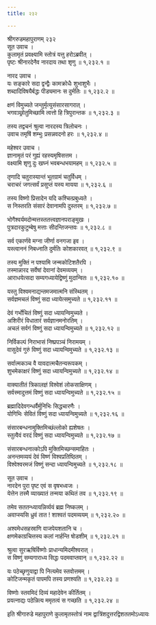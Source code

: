 ```yaml
---
title: २३२

---
```

श्रीगरुडमहापुराणम् २३२  
सूत उवाच ।  
कुलामृतं प्रवक्ष्यामि स्तोत्रं यत्तु हरोऽब्रवीत् ।  
पृष्टः श्रीनारदेनैव नारदाय तथा शृणु ॥ १,२३२.१ ॥  
  
नारद उवाच ।  
यः सङ्कारे सदा द्वन्द्वैः कामक्रोधैः शुभाशुभैः ।  
शब्दादिविषयैर्बद्धः पीड्यमानः स दुर्मतिः ॥ १,२३२.२ ॥  
  
क्षणं विमुच्यते जन्तुर्मृत्युसंसारसागरात् ।  
भगवञ्छ्रोतुमिच्छामि त्वत्तो हि त्रिपुरान्तक ॥ १,२३२.३ ॥  
  
तस्य तद्वचनं श्रुत्वा नारदस्य त्रिलोचनः ।  
उवाच तमृषिं शम्भुः प्रसन्नवदनो हरः ॥ १,२३२.४ ॥  
  
महेश्वर उवाच ।  
ज्ञानामृतं परं गुह्यं रहस्यमृषिसत्तम ।  
वक्ष्यामि शृणु दुः खघ्नं भवबन्धभयामहम् ॥ १,२३२.५ ॥  
  
तृणादि चतुरास्यान्तं भूतग्रामं चतुर्विधम् ।  
चराचरं जगत्सर्वं प्रसुप्तं यस्य मायया ॥ १,२३२.६ ॥  
  
तस्य विष्णो प्रिसादेन यदि कश्चित्प्रबुध्यते ।  
स निस्तरति संसारं देवानामपि दुस्तरम् ॥ १,२३२.७ ॥  
  
भोगैश्वर्यमदोन्मत्तस्ततत्त्वज्ञानपराङ्मुखः ।  
पुत्रदारकुटुम्बेषु मत्ताः सीदन्तिजन्तवः ॥ १,२३२.८ ॥  
  
सर्व एकार्णवे मग्ना जीर्णा वनगजा इव ।  
यस्त्वाननं निबध्नाति दुर्मतिः कोशकारवत् ॥ १,२३२.९ ॥  
  
तस्य मुक्तिं न पश्यामि जन्मकोटिशतैरपि ।  
तस्मान्नारद सर्वेषां देवानां देवमव्ययम् ।  
आराधयेत्सदा सम्यगध्यायेद्विष्णुं मुदान्वितः ॥ १,२३२.१० ॥  
  
यस्तु विश्वमनाद्यन्तमजमात्मनि संस्थितम् ।  
सर्वज्ञमचलं विष्णुं सदा ध्यायेत्समुच्यते ॥ १,२३२.११ ॥  
  
देवं गर्भोचितं विष्णुं सदा ध्यायन्विमुच्यते ।  
अशिरीरं विधातारं सर्वज्ञानमनोरतिम् ।  
अचलं सर्वगं विष्णुं सदा ध्यायन्विमुच्यते ॥ १,२३२.१२ ॥  
  
निर्विकल्पं निराभासं निष्प्रपञ्चं निरामयम् ।  
वासुदेवं गुरुं विष्णुं सदा ध्यायन्विमुच्यते ॥ १,२३२.१३ ॥  
  
सर्वात्मकञ्च वै यावदात्मचैतन्यरूपकम् ।  
शुभमेकाक्षरं विष्णुं सदा ध्यायन्विमुच्यते ॥ १,२३२.१४ ॥  
  
वाक्यातीतं त्रिकालज्ञं विश्वेशं लोकसाक्षिणम् ।  
सर्वस्मादुत्तमं विष्णुं सदा ध्यायन्विमुच्यते ॥ १,२३२.१५ ॥  
  
ब्रह्मादिदेवगन्धर्वैर्मुनिभिः सिद्धचारणैः ।  
योगिभिः सेवितं विष्णुं सदा ध्यायन्विमुच्यते ॥ १,२३२.१६ ॥  
  
संसारबन्धनामुक्तिमिच्छंल्लोको ह्यशेषतः ।  
स्तुत्वैवं वरदं विष्णुं सदा ध्यायन्विमुच्यते ॥ १,२३२.१७ ॥  
  
संसारबन्धनात्कोऽपि मुक्तिमिच्छन्समाहितः ।  
अनन्तमव्ययं देवं विष्णं विश्वप्रतिष्ठितम् ।  
विश्वेश्वरमजं विष्णुं सन्दा ध्यायन्विमुच्यते ॥ १,२३२.१८ ॥  
  
सूत उवाच ।  
नारदेन पुरा पृष्ट एवं स वृषभध्वजः ।  
येत्तेन तस्मै व्याख्यातं तन्मया कथितं तव ॥ १,२३२.१९ ॥  
  
तमेव सततन्ध्यायन्निर्व्ययं ब्रह्म निष्कलम् ।  
अवाप्स्यसि ध्रुवं तात ! शाश्वतं पदमव्ययम् ॥ १,२३२.२० ॥  
  
अश्वमेधसहस्राणि वाजपेयशतानि च ।  
क्षणमेकाग्रचित्तस्य कलां नार्हन्ति षोडशीम् ॥ १,२३२.२१ ॥  
  
श्रुत्वा सुरऋषिर्विष्णोः प्राधान्यमिदमीश्वरात् ।  
स विष्णुं सम्यगाराध्य सिद्धः पदमवाप्तवान् ॥ १,२३२.२२ ॥  
  
यः पठेच्छृणुयाद्वा पि नित्यमेव स्तवोत्तमम् ।  
कोटिजन्मकृतं पापमपि तस्य प्रणश्यति ॥ १,२३२.२३ ॥  
  
विष्णोः स्तवमिदं दिव्यं महादेवेन कीर्तितम् ।  
प्रयत्नाद्यः पठेन्नित्य ममृतत्वं स गच्छति ॥ १,२३२.२४ ॥  
  
इति श्रीगारुडे महापुराणे कुलामृतस्तोत्रं नाम द्वात्रिंशदुत्तरद्विशततमोऽध्यायः